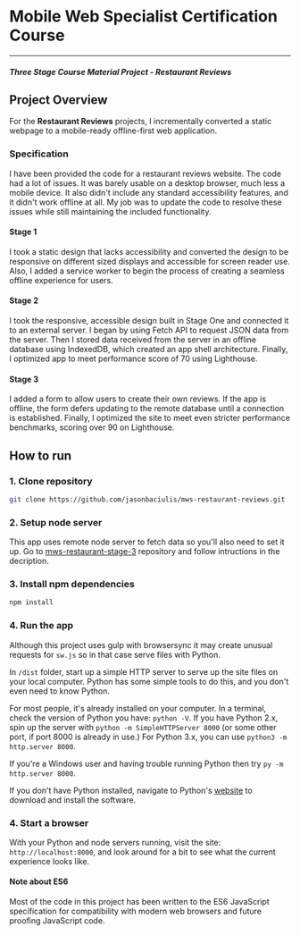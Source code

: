 # Mobile Web Specialist Certification Course
---
#### _Three Stage Course Material Project - Restaurant Reviews_

## Project Overview

For the **Restaurant Reviews** projects, I incrementally converted a static webpage to a mobile-ready offline-first web application.

### Specification
I have been provided the code for a restaurant reviews website. The code had a lot of issues. It was barely usable on a desktop browser, much less a mobile device. It also didn't include any standard accessibility features, and it didn't work offline at all. My job was to update the code to resolve these issues while still maintaining the included functionality.

#### Stage 1
I took a static design that lacks accessibility and converted the design to be responsive on different sized displays and accessible for screen reader use. Also, I added a service worker to begin the process of creating a seamless offline experience for users.

#### Stage 2
I took the responsive, accessible design built in Stage One and connected it to an external server. I began by using Fetch API to request JSON data from the server. Then I stored data received from the server in an offline database using IndexedDB, which created an app shell architecture. Finally, I optimized app to meet performance score of 70 using Lighthouse.

#### Stage 3
I added a form to allow users to create their own reviews. If the app is offline, the form defers updating to the remote database until a connection is established. Finally, I optimized the site to meet even stricter performance benchmarks, scoring over 90 on Lighthouse.

## How to run
### 1. Clone repository
``` bash
git clone https://github.com/jasonbaciulis/mws-restaurant-reviews.git
```

### 2. Setup node server
This app uses remote node server to fetch data so you'll also need to set it up. Go to [mws-restaurant-stage-3](https://github.com/udacity/mws-restaurant-stage-3) repository and follow intructions in the decription.

### 3. Install npm dependencies

``` bash
npm install
```

### 4. Run the app

Although this project uses gulp with browsersync it may create unusual requests for `sw.js` so in that case serve files with Python.

In `/dist` folder, start up a simple HTTP server to serve up the site files on your local computer. Python has some simple tools to do this, and you don't even need to know Python.

For most people, it's already installed on your computer. In a terminal, check the version of Python you have: `python -V`. If you have Python 2.x, spin up the server with `python -m SimpleHTTPServer 8000` (or some other port, if port 8000 is already in use.) For Python 3.x, you can use `python3 -m http.server 8000`.

If you're a Windows user and having trouble running Python then try `py -m http.server 8000`.

If you don't have Python installed, navigate to Python's [website](https://www.python.org/) to download and install the software.

### 4. Start a browser
With your Python and node servers running, visit the site: `http://localhost:8000`, and look around for a bit to see what the current experience looks like.

#### Note about ES6

Most of the code in this project has been written to the ES6 JavaScript specification for compatibility with modern web browsers and future proofing JavaScript code.



